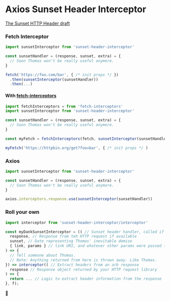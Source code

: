 # Axios Sunset Header Interceptor

[The Sunset HTTP Header draft](https://tools.ietf.org/html/draft-wilde-sunset-header-05)

### Fetch Interceptor

```javascript
import sunsetInterceptor from 'sunset-header-interceptor'

const sunsetHandler = (response, sunset, extra) = {
  // Soon Thomas won't be really useful anymore.
}

fetch('https://foo.com/bar', { /* init props */ })
  .then(sunsetInterceptor(sunsetHandler))
  .then(...)
```

#### With [fetch-interceptors](https://www.npmjs.com/package/fetch-interceptors)

```javascript
import fetchInterceptors = from 'fetch-interceptors'
import sunsetInterceptor from 'sunset-header-interceptor'

const sunsetHandler = (response, sunset, extra) = {
  // Soon Thomas won't be really useful anymore.
}

const myFetch = fetchInterceptors(fetch, sunsetInterceptor(sunsetHandler))

myFetch('https://httpbin.org/get?foo=bar', { /* init props */ )
```

### Axios

```javascript
import sunsetInterceptor from 'sunset-header-interceptor'

const sunsetHandler = (response, sunset, extra) = {
  // Soon Thomas won't be really useful anymore.
}

axios.interceptors.response.use(sunsetInterceptor(sunsetHandler))
```

### Roll your own

```javascript
import interceptor from 'sunset-header-interceptor/interceptor'

const myDankSunsetInterceptor = (( // Sunset header handler, called if Sunset header found
  response, // Response from teh HTTP request if available
  sunset, // Date representing Thomas' inevitable demise
  { link, params } // link URI, and whatever other params were passed through
) => {
  // Tell someone about Thomas.
  // Note: Anything returned from here is thrown away. Like Thomas.
}) => interceptor(( // Extract headers from an arb response
  response // Response object returned by your HTTP request library
) => {
  return ... // Logic to extract header information from the response
}, f);
```

👋